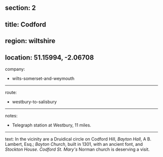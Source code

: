 section: 2
----
title: Codford
----
region: wiltshire
----
location: 51.15994, -2.06708
----
company:
- wilts-somerset-and-weymouth
----
route:
- westbury-to-salisbury
----
notes:
- Telegraph station at Westbury, 11 miles.
----
text: In the vicinity are a Druidical circle on Codford Hill, *Bayton Hall*, A B. Lambert, Esq.; *Bayton Church*, built in 1301, with an ancient font, and *Stockton House*. *Codford St. Mary's* Norman church is deserving a visit.

